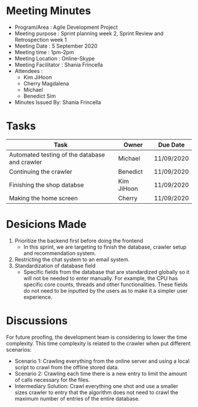 # Meeting Minutes 

- Program/Area : Agile Development Project
- Meeting purpose : Sprint planning week 2, Sprint Review and Retrospection week 1
- Meeting Date : 5 September 2020
- Meeting time : 1pm-2pm
- Meeting Location : Online-Skype
- Meeting Facilitator : Shania Frincella
- Attendees : 
  - Kim JiHoon
  - Cherry Magdalena 
  - Michael
  - Benedict Sim
- Minutes Issued By: Shania Frincella

# Tasks

| Task                                          | Owner      | Due Date   |
|-----------------------------------------------|------------|------------|
| Automated testing of the database and crawler | Michael    | 11/09/2020 |
| Continuing the crawler                        | Benedict   | 11/09/2020 |
| Finishing the shop databse                    | Kim JiHoon | 11/09/2020 |
| Making the home screen                        | Cherry     | 11/09/2020 |


# Desicions Made
1. Prioritize the backend first before doing the frontend
   - In this sprint, we are targeting to finish the database, crawler setup and recommendation system.
2. Restricting the chat system to an email system.
3. Standardization of database field 
   - Specific fields from the database that are standardized globally so it will not be needed to enter manually. 
     For example, the CPU has specific core counts, threads and other functionalities. These fields do not need to 
     be inputted by the users as to make it a simpler user experience.

# Discussions
For future proofing, the development team is considering to lower the time complexity. This time complexity is related to the crawler when put different scenarios:
- Scenario 1: Crawling everything from the online server and using a local script to crawl from the offline stored data.
- Scenario 2: Crawling each time there is a new entry to limit the amount of calls necessary for the files.
- Intermediary Solution: Crawl everything one shot and use a smaller sizes crawler to entry that the algorithm does not need to crawl the maximum number of entries 
  of the entire database.



